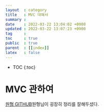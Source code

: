 ```yaml
---
layout  : category 
title   : MVC 대해서 
summary : 
date    : 2022-03-22 13:04:02 +0900
updated : 2022-03-22 13:07:23 +0900
tag     : 
toc     : true
public  : true
parent  : [[index]] 
latex   : false
---
```

* TOC
{:toc}

# MVC 관하여 
[원형 GITHUB](https://github.com/choewy/node-mvc-lecture)원형님이 굉장히 정리를 잘해두셨다. 
